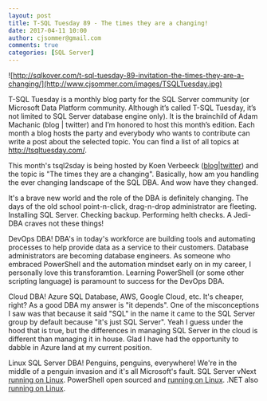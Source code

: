 ```yaml
---
layout: post
title: T-SQL Tuesday 89 - The times they are a changing!
date: 2017-04-11 10:00
author: cjsommer@gmail.com
comments: true
categories: [SQL Server]
---
```


![http://sqlkover.com/t-sql-tuesday-89-invitation-the-times-they-are-a-changing/](http://www.cjsommer.com/images/TSQLTuesday.jpg)

T-SQL Tuesday is a monthly blog party for the SQL Server community (or Microsoft Data Platform community. Although it’s called T-SQL Tuesday, it’s not limited to SQL Server database engine only). It is the brainchild of Adam Machanic (blog | twitter) and I’m honored to host this month’s edition. Each month a blog hosts the party and everybody who wants to contribute can write a post about the selected topic. You can find a list of all topics at <http://tsqltuesday.com/>.

This month's tsql2sday is being hosted by Koen Verbeeck ([blog](http://sqlkover.com/t-sql-tuesday-89-invitation-the-times-they-are-a-changing/)|[twitter](https://twitter.com/Ko_Ver)) and the topic is "The times they are a changing". Basically, how am you handling the ever changing landscape of the SQL DBA. And wow have they changed. 

It's a brave new world and the role of the DBA is definitely changing. The days of the old school point-n-click, drag-n-drop administrator are fleeting. Installing SQL Server. Checking backup. Performing helth checks. A Jedi-DBA craves not these things! 

DevOps DBA! DBA's in today's workforce are building tools and automating processes to help provide data as a service to their customers. Database administrators are becoming database engineers. As someone who embraced PowerShell and the automation mindset early on in my career, I personally love this transforamtion. Learning PowerShell (or some other scripting language) is paramount to success for the DevOps DBA.

Cloud DBA! Azure SQL Database, AWS, Google Cloud, etc. It's cheaper, right? As a good DBA my answer is "it depends". One of the misconceptions I saw was that because it said "SQL" in the name it came to the SQL Server group by default because "it's just SQL Server". Yeah I guess under the hood that is true, but the differences in managing SQL Server in the cloud is different than managing it in house. Glad I have had the opportunity to dabble in Azure land at my current position.

Linux SQL Server DBA! Penguins, penguins, everywhere! We're in the middle of a penguin invasion and it's all Microsoft's fault. SQL Server vNext [running on Linux](https://www.microsoft.com/en-us/sql-server/sql-server-vnext-including-Linux). PowerShell open sourced and [running on Linux](https://azure.microsoft.com/en-us/blog/powershell-is-open-sourced-and-is-available-on-linux/). .NET also [running on Linux](https://www.microsoft.com/net/core#linuxredhat). 




